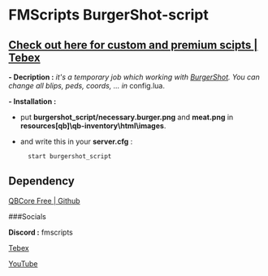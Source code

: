 # FMScripts BurgerShot-script

## [Check out here for custom and premium scipts | Tebex](https://fmscripts.tebex.io/)

**- Decription :** _it's a temporary job which working with [BurgerShot](https://fr.gta5-mods.com/maps/gtaiv-burgershot-interior-sp-and-fivem). You can change all blips, peds, coords, ... in_ config.lua.

**- Installation :**

- put **burgershot_script/necessary.burger.png** and **meat.png** in **resources\[qb]\qb-inventory\html\images**.
    
- and write this in your **server.cfg** :

        start burgershot_script

## Dependency
[QBCore Free | Github](https://github.com/qbcore-framework/qb-core)

###Socials

**Discord :** fmscripts

[Tebex](https://fmscripts.tebex.io/)

[YouTube](https://www.youtube.com/@fmscripts)
